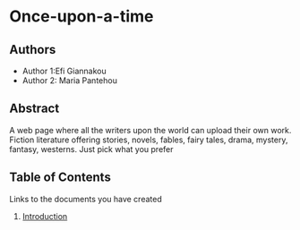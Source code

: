 # Once-upon-a-time

## Authors

- Author 1:Efi Giannakou
- Author 2: Maria Pantehou

## Abstract

A web page where all the writers upon the world can upload their own work.
Fiction literature offering stories, novels, fables, fairy tales, drama, mystery, fantasy, westerns. Just pick what you prefer

## Table of Contents

Links to the documents you have created

  1. [Introduction](https://github.com/efou/Once-upon-a-time/blob/master/documentation/intro.md)

